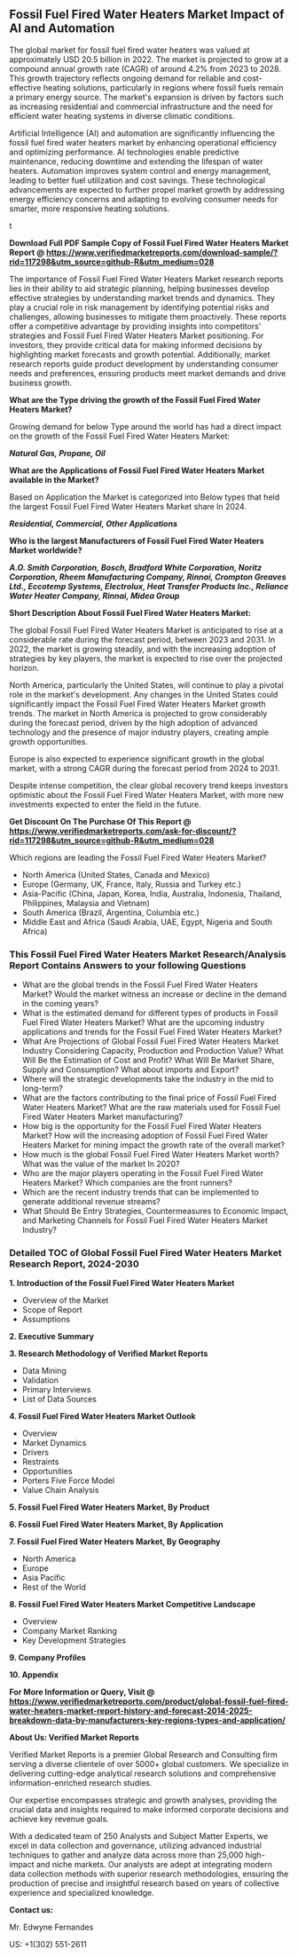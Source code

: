 <h2>Fossil Fuel Fired Water Heaters Market Impact of AI and Automation</h2><p>The global market for fossil fuel fired water heaters was valued at approximately USD 20.5 billion in 2022. The market is projected to grow at a compound annual growth rate (CAGR) of around 4.2% from 2023 to 2028. This growth trajectory reflects ongoing demand for reliable and cost-effective heating solutions, particularly in regions where fossil fuels remain a primary energy source. The market's expansion is driven by factors such as increasing residential and commercial infrastructure and the need for efficient water heating systems in diverse climatic conditions.</p><p>Artificial Intelligence (AI) and automation are significantly influencing the fossil fuel fired water heaters market by enhancing operational efficiency and optimizing performance. AI technologies enable predictive maintenance, reducing downtime and extending the lifespan of water heaters. Automation improves system control and energy management, leading to better fuel utilization and cost savings. These technological advancements are expected to further propel market growth by addressing energy efficiency concerns and adapting to evolving consumer needs for smarter, more responsive heating solutions.</p>t</p><p id="" class=""><strong>Download Full PDF Sample Copy of Fossil Fuel Fired Water Heaters Market Report @ <a href="https://www.verifiedmarketreports.com/download-sample/?rid=117298&utm_source=github-R&utm_medium=028" target="_blank">https://www.verifiedmarketreports.com/download-sample/?rid=117298&utm_source=github-R&utm_medium=028</a></strong></p><p>The importance of&nbsp;Fossil Fuel Fired Water Heaters Market research reports lies in their ability to aid strategic planning, helping businesses develop effective strategies by understanding market trends and dynamics. They play a crucial role in risk management by identifying potential risks and challenges, allowing businesses to mitigate them proactively. These reports offer a competitive advantage by providing insights into competitors' strategies and Fossil Fuel Fired Water Heaters Market positioning. For investors, they provide critical data for making informed decisions by highlighting market forecasts and growth potential. Additionally, market research reports guide product development by understanding consumer needs and preferences, ensuring products meet market demands and drive business growth.</p><p><strong>What are the&nbsp;Type driving the growth of the Fossil Fuel Fired Water Heaters Market?</strong></p><p id="" class="">Growing demand for below Type around the world has had a direct impact on the growth of the Fossil Fuel Fired Water Heaters Market:</p><em><strong>Natural Gas, Propane, Oil</strong></em></p><strong>What are the&nbsp;Applications&nbsp;of Fossil Fuel Fired Water Heaters Market available in the Market?</strong></p><p id="" class="">Based on Application the Market is categorized into Below types that held the largest Fossil Fuel Fired Water Heaters Market share In 2024.</p><em><strong>Residential, Commercial, Other Applications</strong></em></p><strong>Who is the largest Manufacturers of Fossil Fuel Fired Water Heaters Market worldwide?</strong></p><p><em><strong>A.O. Smith Corporation, Bosch, Bradford White Corporation, Noritz Corporation, Rheem Manufacturing Company, Rinnai, Crompton Greaves Ltd., Eccotemp Systems, Electrolux, Heat Transfer Products Inc., Reliance Water Heater Company, Rinnai, Midea Group</strong></em></p><p id="" class=""><strong>Short Description About Fossil Fuel Fired Water Heaters Market:</strong></p><p>The global Fossil Fuel Fired Water Heaters Market is anticipated to rise at a considerable rate during the forecast period, between 2023 and 2031. In 2022, the market is growing steadily, and with the increasing adoption of strategies by key players, the market is expected to rise over the projected horizon.</p><p>North America, particularly the United States, will continue to play a pivotal role in the market's development. Any changes in the United States could significantly impact the Fossil Fuel Fired Water Heaters Market growth trends. The market in North America is projected to grow considerably during the forecast period, driven by the high adoption of advanced technology and the presence of major industry players, creating ample growth opportunities.</p><p>Europe is also expected to experience significant growth in the global market, with a strong CAGR during the forecast period from 2024 to 2031.</p><p>Despite intense competition, the clear global recovery trend keeps investors optimistic about the Fossil Fuel Fired Water Heaters Market, with more new investments expected to enter the field in the future.</p><p id="" class=""><strong>Get Discount On The Purchase Of This Report @ <a href="https://www.verifiedmarketreports.com/ask-for-discount/?rid=117298&utm_source=github-R&utm_medium=028" target="_blank">https://www.verifiedmarketreports.com/ask-for-discount/?rid=117298&utm_source=github-R&utm_medium=028</a></strong></p>Which regions are leading the Fossil Fuel Fired Water Heaters Market?</p><ul><li>North America (United States, Canada and Mexico)</li><li>Europe (Germany, UK, France, Italy, Russia and Turkey etc.)</li><li>Asia-Pacific (China, Japan, Korea, India, Australia, Indonesia, Thailand, Philippines, Malaysia and Vietnam)</li><li>South America (Brazil, Argentina, Columbia etc.)</li><li>Middle East and Africa (Saudi Arabia, UAE, Egypt, Nigeria and South Africa)</li></ul><h3 id="" class="">This Fossil Fuel Fired Water Heaters Market Research/Analysis Report Contains Answers to your following Questions</h3><ul><li>What are the global trends in the Fossil Fuel Fired Water Heaters Market? Would the market witness an increase or decline in the demand in the coming years?</li><li>What is the estimated demand for different types of products in Fossil Fuel Fired Water Heaters Market? What are the upcoming industry applications and trends for the Fossil Fuel Fired Water Heaters Market?</li><li>What Are Projections of Global Fossil Fuel Fired Water Heaters Market Industry Considering Capacity, Production and Production Value? What Will Be the Estimation of Cost and Profit? What Will Be Market Share, Supply and Consumption? What about imports and Export?</li><li>Where will the strategic developments take the industry in the mid to long-term?</li><li>What are the factors contributing to the final price of Fossil Fuel Fired Water Heaters Market? What are the raw materials used for Fossil Fuel Fired Water Heaters Market manufacturing?</li><li>How big is the opportunity for the Fossil Fuel Fired Water Heaters Market? How will the increasing adoption of Fossil Fuel Fired Water Heaters Market for mining impact the growth rate of the overall market?</li><li>How much is the global Fossil Fuel Fired Water Heaters Market worth? What was the value of the market In 2020?</li><li>Who are the major players operating in the Fossil Fuel Fired Water Heaters Market? Which companies are the front runners?</li><li>Which are the recent industry trends that can be implemented to generate additional revenue streams?</li><li>What Should Be Entry Strategies, Countermeasures to Economic Impact, and Marketing Channels for Fossil Fuel Fired Water Heaters Market Industry?</li></ul><h3 id="" class="">Detailed TOC of Global Fossil Fuel Fired Water Heaters Market Research Report, 2024-2030</h3><p id="" class=""><strong>1. Introduction of the Fossil Fuel Fired Water Heaters Market</strong></p><ul><li>Overview of the Market</li><li>Scope of Report</li><li>Assumptions</li></ul><p id="" class=""><strong>2. Executive Summary</strong></p><p id="" class=""><strong>3. Research Methodology of Verified Market Reports</strong></p><ul><li>Data Mining</li><li>Validation</li><li>Primary Interviews</li><li>List of Data Sources</li></ul><p id="" class=""><strong>4. Fossil Fuel Fired Water Heaters Market Outlook</strong></p><ul><li>Overview</li><li>Market Dynamics</li><li>Drivers</li><li>Restraints</li><li>Opportunities</li><li>Porters Five Force Model</li><li>Value Chain Analysis</li></ul><p id="" class=""><strong>5. Fossil Fuel Fired Water Heaters Market, By Product</strong></p><p id="" class=""><strong>6. Fossil Fuel Fired Water Heaters Market, By Application</strong></p><p id="" class=""><strong>7. Fossil Fuel Fired Water Heaters Market, By Geography</strong></p><ul><li>North America</li><li>Europe</li><li>Asia Pacific</li><li>Rest of the World</li></ul><p id="" class=""><strong>8. Fossil Fuel Fired Water Heaters Market Competitive Landscape</strong></p><ul><li>Overview</li><li>Company Market Ranking</li><li>Key Development Strategies</li></ul><p id="" class=""><strong>9. Company Profiles</strong></p><p id="" class=""><strong>10. Appendix</strong></p><p id="" class=""><strong>For More Information or Query, Visit @ <a href="https://www.verifiedmarketreports.com/product/global-fossil-fuel-fired-water-heaters-market-report-history-and-forecast-2014-2025-breakdown-data-by-manufacturers-key-regions-types-and-application/" target="_blank">https://www.verifiedmarketreports.com/product/global-fossil-fuel-fired-water-heaters-market-report-history-and-forecast-2014-2025-breakdown-data-by-manufacturers-key-regions-types-and-application/</a></strong></p><p id="" class=""><strong>About Us: Verified Market Reports</strong></p><p id="" class="">Verified Market Reports is a premier Global Research and Consulting firm serving a diverse clientele of over 5000+ global customers. We specialize in delivering cutting-edge analytical research solutions and comprehensive information-enriched research studies.</p><p id="" class="">Our expertise encompasses strategic and growth analyses, providing the crucial data and insights required to make informed corporate decisions and achieve key revenue goals.</p><p id="" class="">With a dedicated team of 250 Analysts and Subject Matter Experts, we excel in data collection and governance, utilizing advanced industrial techniques to gather and analyze data across more than 25,000 high-impact and niche markets. Our analysts are adept at integrating modern data collection methods with superior research methodologies, ensuring the production of precise and insightful research based on years of collective experience and specialized knowledge.</p><p id="" class=""><strong>Contact us:</strong></p><p id="" class="">Mr. Edwyne Fernandes</p><p id="" class="">US: +1(302) 551-2611</p>